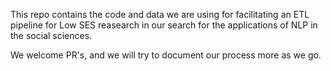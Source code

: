 This repo contains the code and data we are using for facilitating an ETL pipeline for Low SES reasearch in our search for the applications of NLP in the social sciences. 

We welcome PR's, and we will try to document our process more as we go.
